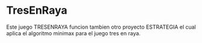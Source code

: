 # TresEnRaya
Este juego TRESENRAYA funcion tambien otro proyecto ESTRATEGIA el cual aplica el algoritmo minimax
para el juego tres en raya.
